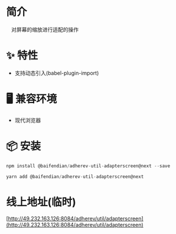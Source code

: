 # 简介
&ensp;&ensp;对屏幕的缩放进行适配的操作

# ✨ 特性
- 支持动态引入(babel-plugin-import)

# 🖥 兼容环境
- 现代浏览器

# 📦 安装
```javascript
npm install @baifendian/adherev-util-adapterscreen@next --save
```

```javascript
yarn add @baifendian/adherev-util-adapterscreen@next
```

# 线上地址(临时)
[http://49.232.163.126:8084/adherev/util/adapterscreen](http://49.232.163.126:8084/adherev/util/adapterscreen)


